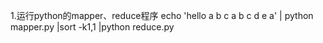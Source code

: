 1.运行python的mapper、reduce程序
echo 'hello a b c a b c d e a'  | python mapper.py |sort -k1,1 |python reduce.py
